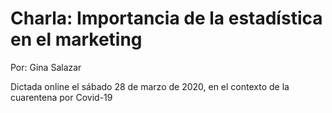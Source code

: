 # Charla: Importancia de la estadística en el marketing
Por: Gina Salazar

Dictada online el sábado 28 de marzo de 2020, en el contexto de la cuarentena por Covid-19
